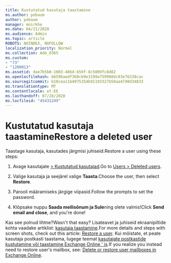 ```yaml
---
title: Kustutatud kasutaja taastamine
ms.author: pebaum
author: pebaum
manager: mnirkhe
ms.date: 04/21/2020
ms.audience: Admin
ms.topic: article
ROBOTS: NOINDEX, NOFOLLOW
localization_priority: Normal
ms.collection: Adm_O365
ms.custom:
- "73"
- "1200013"
ms.assetid: dae7b5b0-1003-40bd-b59f-8c5009fc8d82
ms.openlocfilehash: b6596aedf360cb9e3199a759960dc03e76338cac
ms.sourcegitcommit: b10cea11b4975354b91193327b58aa4740d34833
ms.translationtype: MT
ms.contentlocale: et-EE
ms.lasthandoff: 07/28/2020
ms.locfileid: "45431249"
---
```

# <a name="restore-a-deleted-user"></a><span data-ttu-id="f5323-102">Kustutatud kasutaja taastamine</span><span class="sxs-lookup"><span data-stu-id="f5323-102">Restore a deleted user</span></span>

<span data-ttu-id="f5323-103">Taastage kasutaja, kasutades järgmisi juhiseid.</span><span class="sxs-lookup"><span data-stu-id="f5323-103">Restore a user using these steps:</span></span>
  
1. <span data-ttu-id="f5323-104">Avage kasutajate [ \> Kustutatud kasutajad](https://admin.microsoft.com/adminportal/home#/deletedusers).</span><span class="sxs-lookup"><span data-stu-id="f5323-104">Go to [Users \> Deleted users](https://admin.microsoft.com/adminportal/home#/deletedusers).</span></span>

2. <span data-ttu-id="f5323-105">Valige kasutaja ja seejärel valige **Taasta**.</span><span class="sxs-lookup"><span data-stu-id="f5323-105">Choose the user, then select **Restore**.</span></span>

3. <span data-ttu-id="f5323-106">Parooli määramiseks järgige viipasid.</span><span class="sxs-lookup"><span data-stu-id="f5323-106">Follow the prompts to set the password.</span></span>

4. <span data-ttu-id="f5323-107">Klõpsake nuppu **Saada meilisõnum ja Sule**ning olete valmis!</span><span class="sxs-lookup"><span data-stu-id="f5323-107">Click **Send email and close**, and you're done!</span></span>

<span data-ttu-id="f5323-108">Kas see polnud lihtne?</span><span class="sxs-lookup"><span data-stu-id="f5323-108">Wasn't that easy?</span></span> <span data-ttu-id="f5323-109">Lisateavet ja juhiseid ekraanipiltide kohta vaadake artiklist: [kasutaja taastamine](https://docs.microsoft.com/microsoft-365/admin/add-users/restore-user).</span><span class="sxs-lookup"><span data-stu-id="f5323-109">For more details and steps with screen shots, check out this article: [Restore a user](https://docs.microsoft.com/microsoft-365/admin/add-users/restore-user).</span></span> <span data-ttu-id="f5323-110">Kui mõistate, et peate kasutaja postkasti taastama, lugege teemat [kasutajate postkastide kustutamine või taastamine Exchange Online ' is](https://docs.microsoft.com/exchange/recipients-in-exchange-online/delete-or-restore-mailboxes).</span><span class="sxs-lookup"><span data-stu-id="f5323-110">If you realize you instead need to restore user's mailbox, see: [Delete or restore user mailboxes in Exchange Online](https://docs.microsoft.com/exchange/recipients-in-exchange-online/delete-or-restore-mailboxes).</span></span>